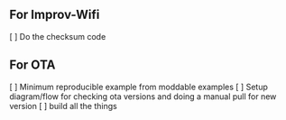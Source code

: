 ## For Improv-Wifi
[ ] Do the checksum code

## For OTA
[ ] Minimum reproducible example from moddable examples
[ ] Setup diagram/flow for checking ota versions and doing a manual pull for new version
[ ] build all the things
